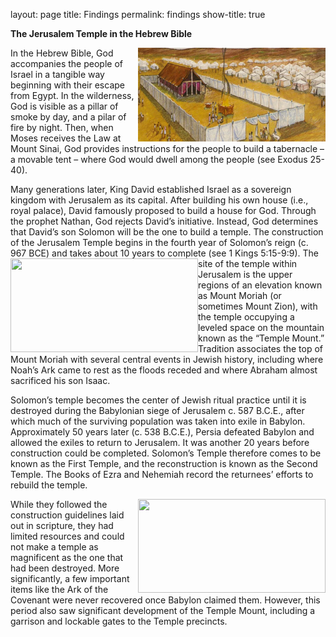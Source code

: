 layout: page
title: Findings
permalink: findings
show-title: true

<b>The Jerusalem Temple in the Hebrew Bible</b>


<p><img align="right" width="300" height="150" src="tabernacle-1.webp">
In the Hebrew Bible, God accompanies the people of Israel in a tangible way beginning with their escape from Egypt. In the wilderness, God is visible as a pillar of smoke by day, and a pilar of fire by night. Then, when Moses receives the Law at Mount Sinai, God provides instructions for the people to build a tabernacle – a movable tent – where God would dwell among the people (see Exodus 25-40).</p>


Many generations later, King David established Israel as a sovereign kingdom with Jerusalem as its capital. After building his own house (i.e., royal palace), David famously proposed to build a house for God. Through the prophet Nathan, God rejects David’s initiative. Instead, God determines that David’s son Solomon will be the one to build a temple. The construction of the Jerusalem Temple begins in the fourth year of Solomon’s reign (c. 967 BCE) and takes about 10 years to complete (see 1 Kings 5:15-9:9). <img align="left" width="300" height="150" src="https://upload.wikimedia.org/wikipedia/si/5/59/Solomon%27s_Temple_Jerusalem.jpg?20170922134857"> 
The site of the temple within Jerusalem is the upper regions of an elevation known as Mount Moriah (or sometimes Mount Zion), with the temple occupying a leveled space on the mountain known as the “Temple Mount.” Tradition associates the top of Mount Moriah with several central events in Jewish history, including where Noah’s Ark came to rest as the floods receded and where Abraham almost sacrificed his son Isaac.  

Solomon’s temple becomes the center of Jewish ritual practice until it is destroyed during the Babylonian siege of Jerusalem c. 587 B.C.E., after which much of the surviving population was taken into exile in Babylon. Approximately 50 years later (c. 538 B.C.E.), Persia defeated Babylon and allowed the exiles to return to Jerusalem. It was another 20 years before construction could be completed. Solomon’s Temple therefore comes to be known as the First Temple, and the reconstruction is known as the Second Temple. The Books of Ezra and Nehemiah record the returnees’ efforts to rebuild the temple.

<img align="right" width="300" height="150" src="https://onestone.com/cdn/shop/products/c51657cb08eade71f0ae753e2aa51bd8_911x700.jpg?v=1660320399"> While they followed the construction guidelines laid out in scripture, they had limited resources and could not make a temple as magnificent as the one that had been destroyed. More significantly, a few important items like the Ark of the Covenant were never recovered once Babylon claimed them.  However, this period also saw significant development of the Temple Mount, including a garrison and lockable gates to the Temple precincts.  


